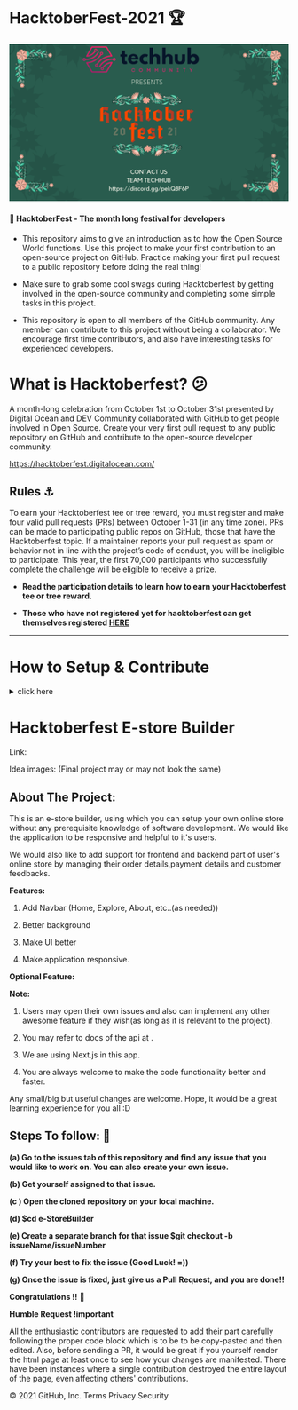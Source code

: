# HacktoberFest-2021 🏆

![Techhub-Hacktoberfest2021](https://raw.githubusercontent.com/anjali112-bit/Posters/main/Techhub/estore.png)

#### 🎯 HacktoberFest - The month long festival for developers

- This repository aims to give an introduction as to how the Open Source World functions. Use this project to make your first contribution to an open-source project on GitHub. Practice making your first pull request to a public repository before doing the real thing!

- Make sure to grab some cool swags during Hacktoberfest by getting involved in the open-source community and completing some simple tasks in this project.

- This repository is open to all members of the GitHub community. Any member can contribute to this project without being a collaborator. We encourage first time contributors, and also have interesting tasks for experienced developers.


# <b>What is Hacktoberfest?</b> 😕

A month-long celebration from October 1st to October 31st presented by Digital Ocean and DEV Community collaborated with GitHub to get people involved in Open Source. Create your very first pull request to any public repository on GitHub and contribute to the open-source developer community.

https://hacktoberfest.digitalocean.com/

## Rules ⚓

To earn your Hacktoberfest tee or tree reward, you must register and make four valid pull requests (PRs) between October 1-31 (in any time zone). PRs can be made to participating public repos on GitHub, those that have the Hacktoberfest topic. If a maintainer reports your pull request as spam or behavior not in line with the project’s code of conduct, you will be ineligible to participate. This year, the first 70,000 participants who successfully complete the challenge will be eligible to receive a prize.

- <b>Read the participation details to learn how to earn your Hacktoberfest tee or tree reward. </b>

- <b>Those who have not registered yet for hacktoberfest can get themselves registered <a href="https://hacktoberfest.digitalocean.com/register">HERE</a></b>
<hr>

# How to Setup & Contribute 

<details>
 <summary> click here</summary>
 
 ### 0. Star The Repo :star2:

Star the repo by pressing the topmost-right button to start your wonderful journey.


### 1. Fork it :fork_and_knife:

You can get your own fork/copy of [e-StoreBuilder](https://github.com/techhub-community/e-StoreBuilder) by using the <kbd><b>Fork</b></kbd></a> button on top-right of your screen.

 [![Fork Button](https://help.github.com/assets/images/help/repository/fork_button.jpg)](https://github.com/ietebitmesra/Hacktoberfest-21/)


### 2. Clone it :busts_in_silhouette:

`NOTE: commands are to be executed on Linux, Mac, and Windows(using Powershell)`

You need to clone (download) it to local machine using

```sh
$ git clone https://Your_Username//e-StoreBuilder.git
```

> This makes a local copy of the repository in your machine.
Once you have cloned the `Hacktoberfest-21` repository in Github, move to that folder first using change directory command on Linux, Mac, and Windows(PowerShell to be used).

```sh
# This will change directory to a folder Hacktoberfest-21
$ cd Hacktoberfest-21
```

Move to this folder for all other commands.

### 3. Set it up :arrow_up:

Run the following commands to see that *your local copy* has a reference to *your forked remote repository* in Github :octocat:

```sh
$ git remote -v
origin  https://github.com/Your_Username/e-StoreBuilder.git (fetch)
origin  https://github.com/Your_Username/e-StoreBuilder.git (push)
```

Now, let's add a reference to the original [e-StoreBuilder](https://github.com/techhub-community/e-StoreBuilder) repository using

```sh
$ git remote add upstream https://github.com/techhub-community/e-StoreBuilder
```

> This adds a new remote named ***upstream***.
See the changes using

```sh
$ git remote -v
origin    https://github.com/Your_Username/e-StoreBuilder.git (fetch)
origin    https://github.com/Your_Username/e-StoreBuilder.git (push)
upstream  https://github.com/Remote_Username/e-StoreBuilder.git (fetch)
upstream  https://github.com/Remote_Username/e-StoreBuilder.git (push)
```
`In your case, you will see`
```sh
$ git remote -V
origin    https://github.com/Your_Username/e-StoreBuilder.git (fetch)
origin    https://github.com/Your_Username/e-StoreBuilder.git (push)
upstream  https://github.com/ietebitmesra/e-StoreBuilder.git (fetch)
upstream  https://github.com/ietebitmesra/e-StoreBuilder.git (push)
```

### 4. Sync it :recycle:

Always keep your local copy of the repository updated with the original repository.
Before making any changes and/or in an appropriate interval, run the following commands *carefully* to update your local repository.

```sh
# Fetch all remote repositories and delete any deleted remote branches
$ git fetch --all --prune
# Switch to `master` branch
$ git checkout master
# Reset local `master` branch to match the `upstream` repository's `master` branch
$ git reset --hard upstream/master
# Push changes to your forked `Hacktoberfest-21` repo
$ git push origin master
```

### 5. Ready Steady Go... :turtle: :rabbit2:

Once you have completed these steps, you are ready to start contributing by checking our `Help Wanted` Issues and creating [pull requests](https://github.com/techhub-community/e-StoreBuilder/pulls).

### 6. Create a new branch :bangbang:

Whenever you are going to contribute. Please create a separate branch using command and keep your `master` branch clean (i.e. synced with remote branch).

```sh
# It will create a new branch with name Branch_Name and switch to branch Folder_Name
$ git checkout -b BranchName
```

Create a separate branch for contribution and try to use the same name of the branch as of folder.

To switch to the desired branch

```sh
# To switch from one folder to other
$ git checkout BranchName
```

To add the changes to the branch. Use

```sh
# To add all files to branch Folder_Name
$ git add .
```

Type in a message relevant for the code reviewer using

```sh
# This message get associated with all files you have changed
$ git commit -m 'relevant message'
```

Now, Push your awesome work to your remote repository using

```sh
# To push your work to your remote repository
$ git push -u origin BranchName
```

Finally, go to your repository in the browser and click on `compare and pull requests`.
Then add a title and description to your pull request that explains your precious effor
 
 
 
 
 
</details>

# Hacktoberfest E-store Builder
 
 Link: 

Idea images:
(Final project may or may not look the same)

<!-- ![enter image description here](https://i.ibb.co/GMDG6BY/Screenshot-2021-10-06-at-11-07-22-PM.png) -->

<!-- ![enter image description here](https://i.ibb.co/984dNgX/Screenshot-2021-10-06-at-11-13-43-PM.png) -->

## About The Project:

This is an e-store builder, using which you can setup your own online store without any prerequisite knowledge of software development. We would like the application to be responsive and helpful to it's users.

We would also like to add support for frontend and backend part of user's online store by managing their 
order details,payment details and customer feedbacks.

**Features:**

1. Add Navbar (Home, Explore, About, etc..(as needed))

2. Better background

12. Make UI better

13. Make application responsive.


**Optional Feature:**



**Note:**

1. Users may open their own issues and also can implement any other awesome feature if they wish(as long as it is relevant to the project).

2. You may refer to docs of the api at .

3. We are using Next.js in this app.

4. You are always welcome to make the code functionality better and faster.

Any small/big but useful changes are welcome. Hope, it would be a great learning experience for you all :D


## Steps To follow: 📜

**(a) Go to the issues tab of this repository and find any issue that you would like to work on. You can also create your own issue.**

**(b) Get yourself assigned to that issue.**

**(c ) Open the cloned repository on your local machine.**

**(d) $cd e-StoreBuilder**

**(e) Create a separate branch for that issue $git checkout -b issueName/issueNumber**

**(f) Try your best to fix the issue (Good Luck! =))**

**(g) Once the issue is fixed, just give us a Pull Request, and you are done!!**

**Congratulations !!** **🥳**

**Humble Request !important**

All the enthusiastic contributors are requested to add their part carefully following the proper code block which is to be to be copy-pasted and then edited. Also, before sending a PR, it would be great if you yourself render the html page at least once to see how your changes are manifested. There have been instances where a single contribution destroyed the entire layout of the page, even affecting others' contributions.

© 2021 GitHub, Inc.
Terms
Privacy
Security
